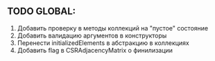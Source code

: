 ## TODO GLOBAL:
1. Добавить проверку в методы коллекций на "пустое" состояние
2. Добавить валидацию аргументов в конструкторы
3. Перенести initializedElements в абстракцию в коллекциях
4. Добавить flag в CSRAdjacencyMatrix о финилизации 